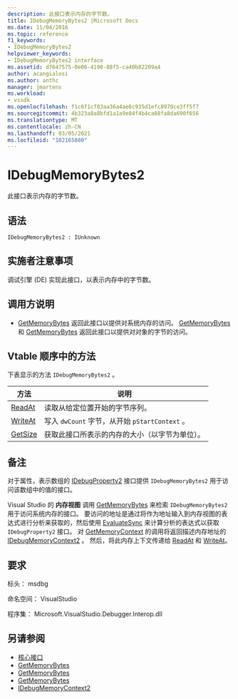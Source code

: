 ```yaml
---
description: 此接口表示内存的字节数。
title: IDebugMemoryBytes2 |Microsoft Docs
ms.date: 11/04/2016
ms.topic: reference
f1_keywords:
- IDebugMemoryBytes2
helpviewer_keywords:
- IDebugMemoryBytes2 interface
ms.assetid: d7647575-0e06-4190-88f5-ca40b82209a4
author: acangialosi
ms.author: anthc
manager: jmartens
ms.workload:
- vssdk
ms.openlocfilehash: f1c6f1cf03aa36a4ae6c935d1efc8970ce3ff5f7
ms.sourcegitcommit: 4b323a8a8bfd1a1a9e84f4b4ca88fa8da690f656
ms.translationtype: MT
ms.contentlocale: zh-CN
ms.lasthandoff: 03/05/2021
ms.locfileid: "102165080"
---
```

# <a name="idebugmemorybytes2"></a>IDebugMemoryBytes2
此接口表示内存的字节数。

## <a name="syntax"></a>语法

```
IDebugMemoryBytes2 : IUnknown
```

## <a name="notes-for-implementers"></a>实施者注意事项
 调试引擎 (DE) 实现此接口，以表示内存中的字节数。

## <a name="notes-for-callers"></a>调用方说明
- [GetMemoryBytes](../../../extensibility/debugger/reference/idebugprogram2-getmemorybytes.md) 返回此接口以提供对系统内存的访问。 [GetMemoryBytes](../../../extensibility/debugger/reference/idebugproperty2-getmemorybytes.md) 和 [GetMemoryBytes](../../../extensibility/debugger/reference/idebugreference2-getmemorybytes.md) 返回此接口以提供对对象的字节的访问。

## <a name="methods-in-vtable-order"></a>Vtable 顺序中的方法
 下表显示的方法 `IDebugMemoryBytes2` 。

|方法|说明|
|------------|-----------------|
|[ReadAt](../../../extensibility/debugger/reference/idebugmemorybytes2-readat.md)|读取从给定位置开始的字节序列。|
|[WriteAt](../../../extensibility/debugger/reference/idebugmemorybytes2-writeat.md)|写入 `dwCount` 字节，从开始 `pStartContext` 。|
|[GetSize](../../../extensibility/debugger/reference/idebugmemorybytes2-getsize.md)|获取此接口所表示的内存的大小（以字节为单位）。|

## <a name="remarks"></a>备注
 对于属性，表示数组的 [IDebugProperty2](../../../extensibility/debugger/reference/idebugproperty2.md) 接口提供 `IDebugMemoryBytes2` 用于访问该数组中的值的接口。

 Visual Studio 的 **内存视图** 调用 [GetMemoryBytes](../../../extensibility/debugger/reference/idebugprogram2-getmemorybytes.md) 来检索 `IDebugMemoryBytes2` 用于访问系统内存的接口。 要访问的地址是通过将作为地址输入到内存视图的表达式进行分析来获取的，然后使用 [EvaluateSync](../../../extensibility/debugger/reference/idebugexpression2-evaluatesync.md) 来计算分析的表达式以获取 `IDebugProperty2` 接口。 对 [GetMemoryContext](../../../extensibility/debugger/reference/idebugproperty2-getmemorycontext.md) 的调用将返回描述内存地址的 [IDebugMemoryContext2](../../../extensibility/debugger/reference/idebugmemorycontext2.md) 。 然后，将此内存上下文传递给 [ReadAt](../../../extensibility/debugger/reference/idebugmemorybytes2-readat.md) 和 [WriteAt](../../../extensibility/debugger/reference/idebugmemorybytes2-writeat.md)。

## <a name="requirements"></a>要求
 标头： msdbg

 命名空间： VisualStudio

 程序集： Microsoft.VisualStudio.Debugger.Interop.dll

## <a name="see-also"></a>另请参阅
- [核心接口](../../../extensibility/debugger/reference/core-interfaces.md)
- [GetMemoryBytes](../../../extensibility/debugger/reference/idebugprogram2-getmemorybytes.md)
- [GetMemoryBytes](../../../extensibility/debugger/reference/idebugproperty2-getmemorybytes.md)
- [GetMemoryBytes](../../../extensibility/debugger/reference/idebugreference2-getmemorybytes.md)
- [IDebugMemoryContext2](../../../extensibility/debugger/reference/idebugmemorycontext2.md)
